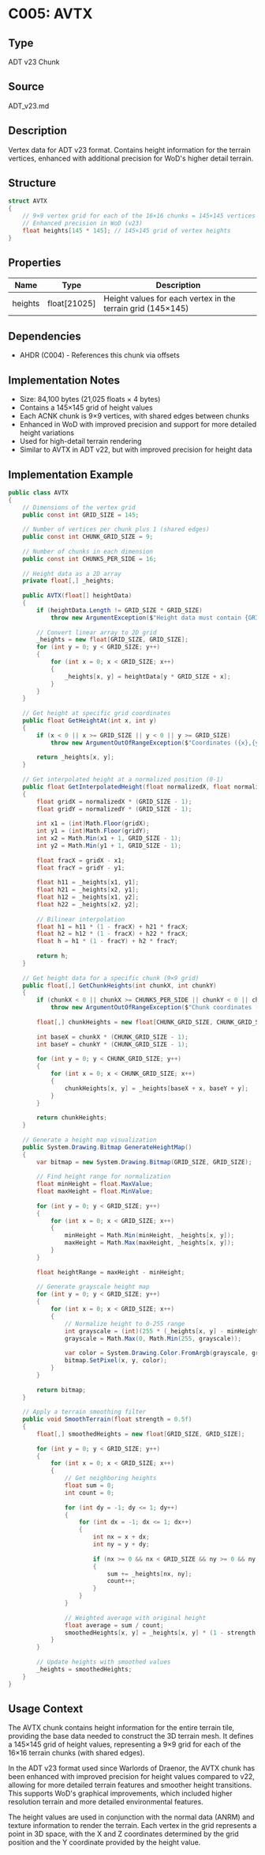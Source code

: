 # C005: AVTX

## Type
ADT v23 Chunk

## Source
ADT_v23.md

## Description
Vertex data for ADT v23 format. Contains height information for the terrain vertices, enhanced with additional precision for WoD's higher detail terrain.

## Structure
```csharp
struct AVTX
{
    // 9×9 vertex grid for each of the 16×16 chunks = 145×145 vertices
    // Enhanced precision in WoD (v23)
    float heights[145 * 145]; // 145×145 grid of vertex heights
}
```

## Properties
| Name | Type | Description |
|------|------|-------------|
| heights | float[21025] | Height values for each vertex in the terrain grid (145×145) |

## Dependencies
- AHDR (C004) - References this chunk via offsets

## Implementation Notes
- Size: 84,100 bytes (21,025 floats × 4 bytes)
- Contains a 145×145 grid of height values
- Each ACNK chunk is 9×9 vertices, with shared edges between chunks
- Enhanced in WoD with improved precision and support for more detailed height variations
- Used for high-detail terrain rendering
- Similar to AVTX in ADT v22, but with improved precision for height data

## Implementation Example
```csharp
public class AVTX
{
    // Dimensions of the vertex grid
    public const int GRID_SIZE = 145;
    
    // Number of vertices per chunk plus 1 (shared edges)
    public const int CHUNK_GRID_SIZE = 9;
    
    // Number of chunks in each dimension
    public const int CHUNKS_PER_SIDE = 16;
    
    // Height data as a 2D array
    private float[,] _heights;
    
    public AVTX(float[] heightData)
    {
        if (heightData.Length != GRID_SIZE * GRID_SIZE)
            throw new ArgumentException($"Height data must contain {GRID_SIZE * GRID_SIZE} elements");
        
        // Convert linear array to 2D grid
        _heights = new float[GRID_SIZE, GRID_SIZE];
        for (int y = 0; y < GRID_SIZE; y++)
        {
            for (int x = 0; x < GRID_SIZE; x++)
            {
                _heights[x, y] = heightData[y * GRID_SIZE + x];
            }
        }
    }
    
    // Get height at specific grid coordinates
    public float GetHeightAt(int x, int y)
    {
        if (x < 0 || x >= GRID_SIZE || y < 0 || y >= GRID_SIZE)
            throw new ArgumentOutOfRangeException($"Coordinates ({x},{y}) out of range");
            
        return _heights[x, y];
    }
    
    // Get interpolated height at a normalized position (0-1)
    public float GetInterpolatedHeight(float normalizedX, float normalizedY)
    {
        float gridX = normalizedX * (GRID_SIZE - 1);
        float gridY = normalizedY * (GRID_SIZE - 1);
        
        int x1 = (int)Math.Floor(gridX);
        int y1 = (int)Math.Floor(gridY);
        int x2 = Math.Min(x1 + 1, GRID_SIZE - 1);
        int y2 = Math.Min(y1 + 1, GRID_SIZE - 1);
        
        float fracX = gridX - x1;
        float fracY = gridY - y1;
        
        float h11 = _heights[x1, y1];
        float h21 = _heights[x2, y1];
        float h12 = _heights[x1, y2];
        float h22 = _heights[x2, y2];
        
        // Bilinear interpolation
        float h1 = h11 * (1 - fracX) + h21 * fracX;
        float h2 = h12 * (1 - fracX) + h22 * fracX;
        float h = h1 * (1 - fracY) + h2 * fracY;
        
        return h;
    }
    
    // Get height data for a specific chunk (9×9 grid)
    public float[,] GetChunkHeights(int chunkX, int chunkY)
    {
        if (chunkX < 0 || chunkX >= CHUNKS_PER_SIDE || chunkY < 0 || chunkY >= CHUNKS_PER_SIDE)
            throw new ArgumentOutOfRangeException($"Chunk coordinates ({chunkX},{chunkY}) out of range");
        
        float[,] chunkHeights = new float[CHUNK_GRID_SIZE, CHUNK_GRID_SIZE];
        
        int baseX = chunkX * (CHUNK_GRID_SIZE - 1);
        int baseY = chunkY * (CHUNK_GRID_SIZE - 1);
        
        for (int y = 0; y < CHUNK_GRID_SIZE; y++)
        {
            for (int x = 0; x < CHUNK_GRID_SIZE; x++)
            {
                chunkHeights[x, y] = _heights[baseX + x, baseY + y];
            }
        }
        
        return chunkHeights;
    }
    
    // Generate a height map visualization
    public System.Drawing.Bitmap GenerateHeightMap()
    {
        var bitmap = new System.Drawing.Bitmap(GRID_SIZE, GRID_SIZE);
        
        // Find height range for normalization
        float minHeight = float.MaxValue;
        float maxHeight = float.MinValue;
        
        for (int y = 0; y < GRID_SIZE; y++)
        {
            for (int x = 0; x < GRID_SIZE; x++)
            {
                minHeight = Math.Min(minHeight, _heights[x, y]);
                maxHeight = Math.Max(maxHeight, _heights[x, y]);
            }
        }
        
        float heightRange = maxHeight - minHeight;
        
        // Generate grayscale height map
        for (int y = 0; y < GRID_SIZE; y++)
        {
            for (int x = 0; x < GRID_SIZE; x++)
            {
                // Normalize height to 0-255 range
                int grayscale = (int)(255 * (_heights[x, y] - minHeight) / heightRange);
                grayscale = Math.Max(0, Math.Min(255, grayscale));
                
                var color = System.Drawing.Color.FromArgb(grayscale, grayscale, grayscale);
                bitmap.SetPixel(x, y, color);
            }
        }
        
        return bitmap;
    }
    
    // Apply a terrain smoothing filter
    public void SmoothTerrain(float strength = 0.5f)
    {
        float[,] smoothedHeights = new float[GRID_SIZE, GRID_SIZE];
        
        for (int y = 0; y < GRID_SIZE; y++)
        {
            for (int x = 0; x < GRID_SIZE; x++)
            {
                // Get neighboring heights
                float sum = 0;
                int count = 0;
                
                for (int dy = -1; dy <= 1; dy++)
                {
                    for (int dx = -1; dx <= 1; dx++)
                    {
                        int nx = x + dx;
                        int ny = y + dy;
                        
                        if (nx >= 0 && nx < GRID_SIZE && ny >= 0 && ny < GRID_SIZE)
                        {
                            sum += _heights[nx, ny];
                            count++;
                        }
                    }
                }
                
                // Weighted average with original height
                float average = sum / count;
                smoothedHeights[x, y] = _heights[x, y] * (1 - strength) + average * strength;
            }
        }
        
        // Update heights with smoothed values
        _heights = smoothedHeights;
    }
}
```

## Usage Context
The AVTX chunk contains height information for the entire terrain tile, providing the base data needed to construct the 3D terrain mesh. It defines a 145×145 grid of height values, representing a 9×9 grid for each of the 16×16 terrain chunks (with shared edges).

In the ADT v23 format used since Warlords of Draenor, the AVTX chunk has been enhanced with improved precision for height values compared to v22, allowing for more detailed terrain features and smoother height transitions. This supports WoD's graphical improvements, which included higher resolution terrain and more detailed environmental features.

The height values are used in conjunction with the normal data (ANRM) and texture information to render the terrain. Each vertex in the grid represents a point in 3D space, with the X and Z coordinates determined by the grid position and the Y coordinate provided by the height value. 
